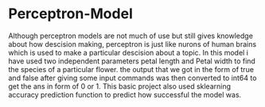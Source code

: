 # Perceptron-Model

Although perceptron models are not much of use but still gives knowledge about how descision making, perceptron is just like nurons of human brains which is used to make a particular descision about a topic. In this model i have used two independent parameters petal length and Petal width to find the species of a particular flower. the output that we got in the form of true and false after giving some input commands was then converted to int64 to get the  ans in form of 0 or 1. This basic project also used sklearning accuracy prediction function to predict how successful the model was.
